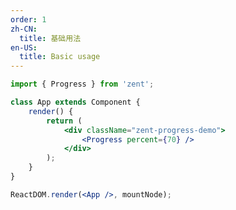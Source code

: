 ```yaml
---
order: 1
zh-CN:
  title: 基础用法
en-US:
  title: Basic usage
---
```


```jsx
import { Progress } from 'zent';

class App extends Component {
	render() {
		return (
			<div className="zent-progress-demo">
				<Progress percent={70} />
			</div>
		);
	}
}

ReactDOM.render(<App />, mountNode);
```

<style>
.zent-progress-demo {
	.zent-progress {
		margin-bottom: 10px;
	}

	.zent-progress-type__circle {
		margin-right: 10px;
	}
}
</style>
